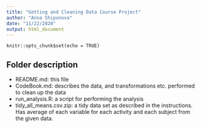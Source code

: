 ```yaml
---
title: "Getting and Cleaning Data Course Project"
author: "Anna Shipunova"
date: "11/22/2020"
output: html_document
---
```


```{r setup, include=FALSE}
knitr::opts_chunk$set(echo = TRUE)
```

## Folder description

* README.md: this file
* CodeBook.md: describes the data, and transformations etc. performed to clean up the data
* run_analysis.R: a script for performing the analysis
* tidy_all_means.csv.zip: a tidy data set as described in the instructions. Has average of each variable for each activity and each subject from the given data.
